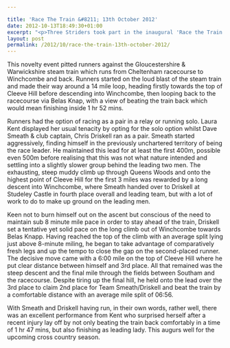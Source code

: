 ```yaml
---

title: 'Race The Train &#8211; 13th October 2012'
date: 2012-10-13T18:49:30+01:00
excerpt: "<p>Three Striders took part in the inaugural 'Race the Train'in aid of Cotswold Care Hospice.</p>"
layout: post
permalink: /2012/10/race-the-train-13th-october-2012/
---
```

</p> 

This novelty event pitted runners against the Gloucestershire & Warwickshire steam train which runs from Cheltenham racecourse to Winchcombe and back. Runners started on the loud blast of the steam train and made their way around a 14 mile loop, heading firstly towards the top of Cleeve Hill before descending into Winchcombe, then looping back to the racecourse via Belas Knap, with a view of beating the train back which would mean finishing inside 1 hr 52 mins.

Runners had the option of racing as a pair in a relay or running solo. Laura Kent displayed her usual tenacity by opting for the solo option whilst Dave Smeath & club captain, Chris Driskell ran as a pair. Smeath started aggressively, finding himself in the previously unchartered territory of being the race leader. He maintained this lead for at least the first 400m, possible even 500m before realising that this was not what nature intended and settling into a slightly slower group behind the leading two men. The exhausting, steep muddy climb up through Queens Woods and onto the highest point of Cleeve Hill for the first 3 miles was rewarded by a long descent into Winchcombe, where Smeath handed over to Driskell at Studeley Castle in fourth place overall and leading team, but with a lot of work to do to make up ground on the leading men.

Keen not to burn himself out on the ascent but conscious of the need to maintain sub 8 minute mile pace in order to stay ahead of the train, Driskell set a tentative yet solid pace on the long climb out of Winchcombe towards Belas Knapp. Having reached the top of the climb with an average split lying just above 8-minute miling, he began to take advantage of comparatively fresh legs and up the tempo to close the gap on the second-placed runner. The decisive move came with a 6:00 mile on the top of Cleeve Hill where he put clear distance between himself and 3rd place. All that remained was the steep descent and the final mile through the fields between Southam and the racecourse. Despite tiring up the final hill, he held onto the lead over the 3rd place to claim 2nd place for Team Smeath/Driskell and beat the train by a comfortable distance with an average mile split of 06:56.

With Smeath and Driskell having run, in their own words, rather well, there was an excellent performance from Kent who surprised herself after a recent injury lay off by not only beating the train back comfortably in a time of 1 hr 47 mins, but also finishing as leading lady. This augurs well for the upcoming cross country season.</p>